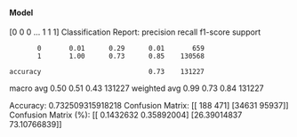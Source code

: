 #### Model
[0 0 0 ... 1 1 1]
Classification Report:
              precision    recall  f1-score   support

           0       0.01      0.29      0.01       659
           1       1.00      0.73      0.85    130568

    accuracy                           0.73    131227
   macro avg       0.50      0.51      0.43    131227
weighted avg       0.99      0.73      0.84    131227

Accuracy: 0.732509315918218
Confusion Matrix:
[[  188   471]
 [34631 95937]]
Confusion Matrix (%):
[[ 0.1432632   0.35892004]
 [26.39014837 73.10766839]]
